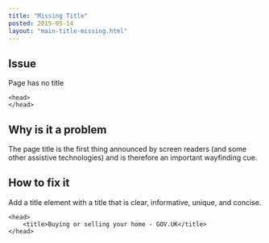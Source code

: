 ```yaml
---
title: "Missing Title"
posted: 2015-05-14
layout: "main-title-missing.html"
---
```


## Issue
Page has no title

```
<head>
</head>
```

## Why is it a problem
The page title is the first thing announced by screen readers (and some other assistive technologies) and is therefore an important wayfinding cue.


## How to fix it
Add a title element with a title that is clear, informative, unique, and concise.

```
<head>
    <title>Buying or selling your home - GOV.UK</title>
</head>
```